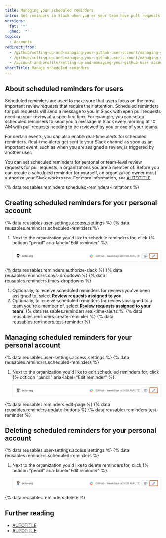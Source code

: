 ```yaml
---
title: Managing your scheduled reminders
intro: Get reminders in Slack when you or your team have pull requests waiting for review.
versions:
  fpt: '*'
  ghec: '*'
topics:
  - Accounts
redirect_from:
  - /github/setting-up-and-managing-your-github-user-account/managing-your-scheduled-reminders
  - /github/setting-up-and-managing-your-github-user-account/managing-your-membership-in-organizations/managing-your-scheduled-reminders
  - /account-and-profile/setting-up-and-managing-your-github-user-account/managing-your-membership-in-organizations/managing-your-scheduled-reminders
shortTitle: Manage scheduled reminders
---
```

## About scheduled reminders for users

Scheduled reminders are used to make sure that users focus on the most important review requests that require their attention. Scheduled reminders for pull requests will send a message to you in Slack with open pull requests needing your review at a specified time. For example, you can setup scheduled reminders to send you a message in Slack every morning at 10 AM with pull requests needing to be reviewed by you or one of your teams.

For certain events, you can also enable real-time alerts for scheduled reminders. Real-time alerts get sent to your Slack channel as soon as an important event, such as when you are assigned a review, is triggered by another user.

You can set scheduled reminders for personal or team-level review requests for pull requests in organizations you are a member of. Before you can create a scheduled reminder for yourself, an organization owner must authorize your Slack workspace. For more information, see [AUTOTITLE](/organizations/managing-organization-settings/managing-scheduled-reminders-for-your-organization).

{% data reusables.reminders.scheduled-reminders-limitations %}

## Creating scheduled reminders for your personal account

{% data reusables.user-settings.access_settings %}
{% data reusables.reminders.scheduled-reminders %}
1. Next to the organization you'd like to schedule reminders for, click {% octicon "pencil" aria-label="Edit reminder" %}.

   ![Screenshot of the settings for a personal account showing the name of a GitHub organization. An edit button with a pencil icon is outlined in orange.](/assets/images/help/settings/scheduled-reminders-org-choice.png)

{% data reusables.reminders.authorize-slack %}
{% data reusables.reminders.days-dropdown %}
{% data reusables.reminders.times-dropdowns %}
1. Optionally, to receive scheduled reminders for reviews you've been assigned to, select **Review requests assigned to you**.
1. Optionally, to receive scheduled reminders for reviews assigned to a team you're a member of, select **Review requests assigned to your team**.
{% data reusables.reminders.real-time-alerts %}
{% data reusables.reminders.create-reminder %}
{% data reusables.reminders.test-reminder %}

## Managing scheduled reminders for your personal account

{% data reusables.user-settings.access_settings %}
{% data reusables.reminders.scheduled-reminders %}
1. Next to the organization you'd like to edit scheduled reminders for, click {% octicon "pencil" aria-label="Edit reminder" %}.

   ![Screenshot of the settings for a personal account showing the name of a GitHub organization. An edit button with a pencil icon is outlined in orange.](/assets/images/help/settings/scheduled-reminders-org-choice.png)

{% data reusables.reminders.edit-page %}
{% data reusables.reminders.update-buttons %}
{% data reusables.reminders.test-reminder %}

## Deleting scheduled reminders for your personal account

{% data reusables.user-settings.access_settings %}
{% data reusables.reminders.scheduled-reminders %}
1. Next to the organization you'd like to delete reminders for, click {% octicon "pencil" aria-label="Edit reminder" %}.

   ![Screenshot of the settings for a personal account showing the name of a GitHub organization. An edit button with a pencil icon is outlined in orange.](/assets/images/help/settings/scheduled-reminders-org-choice.png)

{% data reusables.reminders.delete %}

## Further reading

* [AUTOTITLE](/organizations/managing-organization-settings/managing-scheduled-reminders-for-your-organization)
* [AUTOTITLE](/organizations/organizing-members-into-teams/managing-scheduled-reminders-for-your-team)
